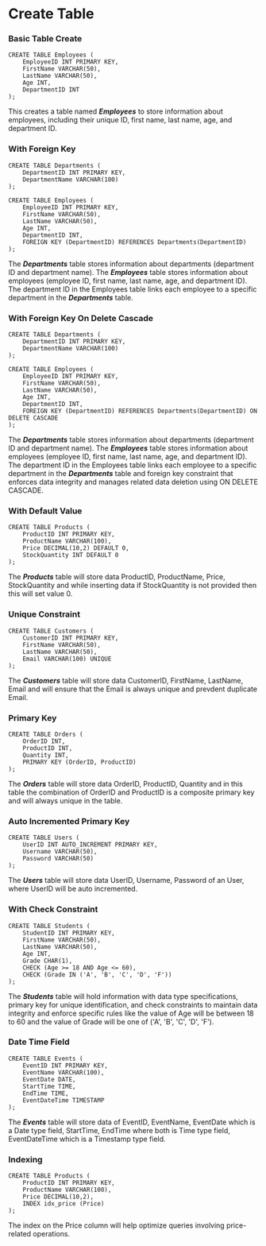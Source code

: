 # Create Table

### Basic Table Create
```
CREATE TABLE Employees (
    EmployeeID INT PRIMARY KEY,
    FirstName VARCHAR(50),
    LastName VARCHAR(50),
    Age INT,
    DepartmentID INT
);
```
This creates a table named ***Employees*** to store information about employees, including their unique ID, first name, last name, age, and department ID.

### With Foreign Key
```
CREATE TABLE Departments (
    DepartmentID INT PRIMARY KEY,
    DepartmentName VARCHAR(100)
);

CREATE TABLE Employees (
    EmployeeID INT PRIMARY KEY,
    FirstName VARCHAR(50),
    LastName VARCHAR(50),
    Age INT,
    DepartmentID INT,
    FOREIGN KEY (DepartmentID) REFERENCES Departments(DepartmentID)
);
```
The ***Departments*** table stores information about departments (department ID and department name).
The ***Employees*** table stores information about employees (employee ID, first name, last name, age, and department ID). The department ID in the Employees table links each employee to a specific department in the ***Departments*** table.

### With Foreign Key On Delete Cascade
```
CREATE TABLE Departments (
    DepartmentID INT PRIMARY KEY,
    DepartmentName VARCHAR(100)
);

CREATE TABLE Employees (
    EmployeeID INT PRIMARY KEY,
    FirstName VARCHAR(50),
    LastName VARCHAR(50),
    Age INT,
    DepartmentID INT,
    FOREIGN KEY (DepartmentID) REFERENCES Departments(DepartmentID) ON DELETE CASCADE
);
```
The ***Departments*** table stores information about departments (department ID and department name).
The ***Employees*** table stores information about employees (employee ID, first name, last name, age, and department ID). The department ID in the Employees table links each employee to a specific department in the ***Departments*** table and foreign key constraint that enforces data integrity and manages related data deletion using ON DELETE CASCADE.

### With Default Value
```
CREATE TABLE Products (
    ProductID INT PRIMARY KEY,
    ProductName VARCHAR(100),
    Price DECIMAL(10,2) DEFAULT 0,
    StockQuantity INT DEFAULT 0
);
```
The ***Products*** table will store data ProductID, ProductName, Price, StockQuantity and while inserting data if StockQuantity is not provided then this will set value 0.

### Unique Constraint
````
CREATE TABLE Customers (
    CustomerID INT PRIMARY KEY,
    FirstName VARCHAR(50),
    LastName VARCHAR(50),
    Email VARCHAR(100) UNIQUE
);
````
The ***Customers*** table will store data CustomerID, FirstName, LastName, Email and will ensure that the Email is always unique and prevdent duplicate Email.

### Primary Key
```
CREATE TABLE Orders (
    OrderID INT,
    ProductID INT,
    Quantity INT,
    PRIMARY KEY (OrderID, ProductID)
);
```
The ***Orders*** table will store data OrderID, ProductID, Quantity and in this table the combination of OrderID and ProductID is a composite primary key and will always unique in the table.

### Auto Incremented Primary Key
```
CREATE TABLE Users (
    UserID INT AUTO_INCREMENT PRIMARY KEY,
    Username VARCHAR(50),
    Password VARCHAR(50)
);
```
The ***Users*** table will store data UserID, Username, Password of an User, where UserID will be auto incremented.

### With Check Constraint
```
CREATE TABLE Students (
    StudentID INT PRIMARY KEY,
    FirstName VARCHAR(50),
    LastName VARCHAR(50),
    Age INT,
    Grade CHAR(1),
    CHECK (Age >= 18 AND Age <= 60),
    CHECK (Grade IN ('A', 'B', 'C', 'D', 'F'))
);
```
The ***Students*** table will hold information with data type specifications, primary key for unique identification, and check constraints to maintain data integrity and enforce specific rules like the value of Age will be between 18 to 60 and the value of Grade will be one of ('A', 'B', 'C', 'D', 'F').

### Date Time Field
```
CREATE TABLE Events (
    EventID INT PRIMARY KEY,
    EventName VARCHAR(100),
    EventDate DATE,
    StartTime TIME,
    EndTime TIME,
    EventDateTime TIMESTAMP
);
```
The ***Events*** table will store data of EventID, EventName, EventDate which is a Date type field, StartTime, EndTime where both is Time type field, EventDateTime which is a Timestamp type field.

### Indexing
```
CREATE TABLE Products (
    ProductID INT PRIMARY KEY,
    ProductName VARCHAR(100),
    Price DECIMAL(10,2),
    INDEX idx_price (Price)
);
```
The index on the Price column will help optimize queries involving price-related operations.
